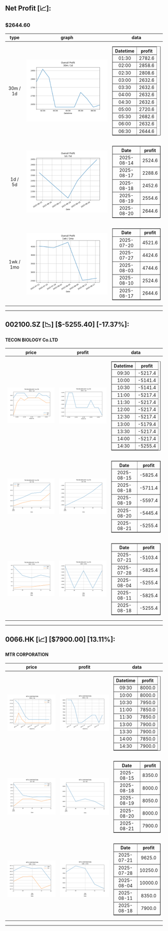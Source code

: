 ## Net Profit [📈]:
### $2644.60
|type|graph|data|
|:---:|:---:|:---:|
|30m / 1d|![net_profit](image/overall_30m-1d.png)|<table border="1" class="dataframe"> <thead> <tr style="text-align: center;"> <th>Datetime</th> <th>profit</th> </tr> </thead> <tbody> <tr> <td>01:30</td> <td>2782.6</td> </tr> <tr> <td>02:00</td> <td>2858.6</td> </tr> <tr> <td>02:30</td> <td>2808.6</td> </tr> <tr> <td>03:00</td> <td>2632.6</td> </tr> <tr> <td>03:30</td> <td>2632.6</td> </tr> <tr> <td>04:00</td> <td>2632.6</td> </tr> <tr> <td>04:30</td> <td>2632.6</td> </tr> <tr> <td>05:00</td> <td>2720.6</td> </tr> <tr> <td>05:30</td> <td>2682.6</td> </tr> <tr> <td>06:00</td> <td>2632.6</td> </tr> <tr> <td>06:30</td> <td>2644.6</td> </tr> </tbody></table>|
|1d / 5d|![net_profit](image/overall_1d-5d.png)|<table border="1" class="dataframe"> <thead> <tr style="text-align: center;"> <th>Date</th> <th>profit</th> </tr> </thead> <tbody> <tr> <td>2025-08-14</td> <td>2524.6</td> </tr> <tr> <td>2025-08-17</td> <td>2288.6</td> </tr> <tr> <td>2025-08-18</td> <td>2452.6</td> </tr> <tr> <td>2025-08-19</td> <td>2554.6</td> </tr> <tr> <td>2025-08-20</td> <td>2644.6</td> </tr> </tbody></table>|
|1wk / 1mo|![net_profit](image/overall_1wk-1mo.png)|<table border="1" class="dataframe"> <thead> <tr style="text-align: center;"> <th>Date</th> <th>profit</th> </tr> </thead> <tbody> <tr> <td>2025-07-20</td> <td>4521.6</td> </tr> <tr> <td>2025-07-27</td> <td>4424.6</td> </tr> <tr> <td>2025-08-03</td> <td>4744.6</td> </tr> <tr> <td>2025-08-10</td> <td>2524.6</td> </tr> <tr> <td>2025-08-17</td> <td>2644.6</td> </tr> </tbody></table>|
---
## 002100.SZ [📉] [$-5255.40] [-17.37%]:
#### TECON BIOLOGY Co.LTD
|price|profit|data|
|:---:|:---:|:---:|
|![price](image/002100.SZ_30m-1d_price.png)|![profit](image/002100.SZ_30m-1d_profit.png)|<table border="1" class="dataframe"> <thead> <tr style="text-align: center;"> <th>Datetime</th> <th>profit</th> </tr> </thead> <tbody> <tr> <td>09:30</td> <td>-5217.4</td> </tr> <tr> <td>10:00</td> <td>-5141.4</td> </tr> <tr> <td>10:30</td> <td>-5141.4</td> </tr> <tr> <td>11:00</td> <td>-5217.4</td> </tr> <tr> <td>11:30</td> <td>-5217.4</td> </tr> <tr> <td>12:00</td> <td>-5217.4</td> </tr> <tr> <td>12:30</td> <td>-5217.4</td> </tr> <tr> <td>13:00</td> <td>-5179.4</td> </tr> <tr> <td>13:30</td> <td>-5217.4</td> </tr> <tr> <td>14:00</td> <td>-5217.4</td> </tr> <tr> <td>14:30</td> <td>-5255.4</td> </tr> </tbody></table>|
|![price](image/002100.SZ_1d-5d_price.png)|![profit](image/002100.SZ_1d-5d_profit.png)|<table border="1" class="dataframe"> <thead> <tr style="text-align: center;"> <th>Date</th> <th>profit</th> </tr> </thead> <tbody> <tr> <td>2025-08-15</td> <td>-5825.4</td> </tr> <tr> <td>2025-08-18</td> <td>-5711.4</td> </tr> <tr> <td>2025-08-19</td> <td>-5597.4</td> </tr> <tr> <td>2025-08-20</td> <td>-5445.4</td> </tr> <tr> <td>2025-08-21</td> <td>-5255.4</td> </tr> </tbody></table>|
|![price](image/002100.SZ_1wk-1mo_price.png)|![profit](image/002100.SZ_1wk-1mo_profit.png)|<table border="1" class="dataframe"> <thead> <tr style="text-align: center;"> <th>Date</th> <th>profit</th> </tr> </thead> <tbody> <tr> <td>2025-07-21</td> <td>-5103.4</td> </tr> <tr> <td>2025-07-28</td> <td>-5825.4</td> </tr> <tr> <td>2025-08-04</td> <td>-5255.4</td> </tr> <tr> <td>2025-08-11</td> <td>-5825.4</td> </tr> <tr> <td>2025-08-18</td> <td>-5255.4</td> </tr> </tbody></table>|
---
## 0066.HK [📈] [$7900.00] [13.11%]:
#### MTR CORPORATION
|price|profit|data|
|:---:|:---:|:---:|
|![price](image/0066.HK_30m-1d_price.png)|![profit](image/0066.HK_30m-1d_profit.png)|<table border="1" class="dataframe"> <thead> <tr style="text-align: center;"> <th>Datetime</th> <th>profit</th> </tr> </thead> <tbody> <tr> <td>09:30</td> <td>8000.0</td> </tr> <tr> <td>10:00</td> <td>8000.0</td> </tr> <tr> <td>10:30</td> <td>7950.0</td> </tr> <tr> <td>11:00</td> <td>7850.0</td> </tr> <tr> <td>11:30</td> <td>7850.0</td> </tr> <tr> <td>13:00</td> <td>7900.0</td> </tr> <tr> <td>13:30</td> <td>7900.0</td> </tr> <tr> <td>14:00</td> <td>7850.0</td> </tr> <tr> <td>14:30</td> <td>7900.0</td> </tr> </tbody></table>|
|![price](image/0066.HK_1d-5d_price.png)|![profit](image/0066.HK_1d-5d_profit.png)|<table border="1" class="dataframe"> <thead> <tr style="text-align: center;"> <th>Date</th> <th>profit</th> </tr> </thead> <tbody> <tr> <td>2025-08-15</td> <td>8350.0</td> </tr> <tr> <td>2025-08-18</td> <td>8000.0</td> </tr> <tr> <td>2025-08-19</td> <td>8050.0</td> </tr> <tr> <td>2025-08-20</td> <td>8000.0</td> </tr> <tr> <td>2025-08-21</td> <td>7900.0</td> </tr> </tbody></table>|
|![price](image/0066.HK_1wk-1mo_price.png)|![profit](image/0066.HK_1wk-1mo_profit.png)|<table border="1" class="dataframe"> <thead> <tr style="text-align: center;"> <th>Date</th> <th>profit</th> </tr> </thead> <tbody> <tr> <td>2025-07-21</td> <td>9625.0</td> </tr> <tr> <td>2025-07-28</td> <td>10250.0</td> </tr> <tr> <td>2025-08-04</td> <td>10000.0</td> </tr> <tr> <td>2025-08-11</td> <td>8350.0</td> </tr> <tr> <td>2025-08-18</td> <td>7900.0</td> </tr> </tbody></table>|
---
